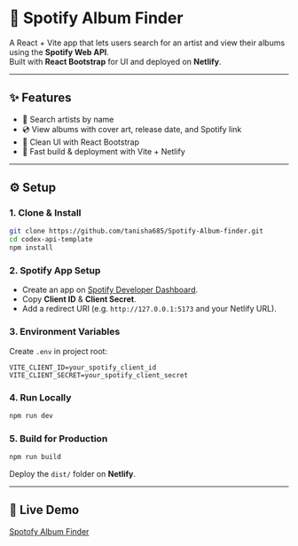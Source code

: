 
# 🎵 Spotify Album Finder

A React + Vite app that lets users search for an artist and view their albums using the **Spotify Web API**.  
Built with **React Bootstrap** for UI and deployed on **Netlify**.

---

## ✨ Features
- 🔎 Search artists by name
- 💿 View albums with cover art, release date, and Spotify link
- 🎨 Clean UI with React Bootstrap
- 🚀 Fast build & deployment with Vite + Netlify

---

## ⚙️ Setup

### 1. Clone & Install
```bash
git clone https://github.com/tanisha685/Spotify-Album-finder.git
cd codex-api-template
npm install
````

### 2. Spotify App Setup

* Create an app on [Spotify Developer Dashboard](https://developer.spotify.com/dashboard/).
* Copy **Client ID** & **Client Secret**.
* Add a redirect URI (e.g. `http://127.0.0.1:5173` and your Netlify URL).

### 3. Environment Variables

Create `.env` in project root:

```env
VITE_CLIENT_ID=your_spotify_client_id
VITE_CLIENT_SECRET=your_spotify_client_secret
```

### 4. Run Locally

```bash
npm run dev
```

### 5. Build for Production

```bash
npm run build
```

Deploy the `dist/` folder on **Netlify**.

---

## 🚀 Live Demo

[Spotofy Album Finder](https://album-finder-tanisha1.netlify.app/)


